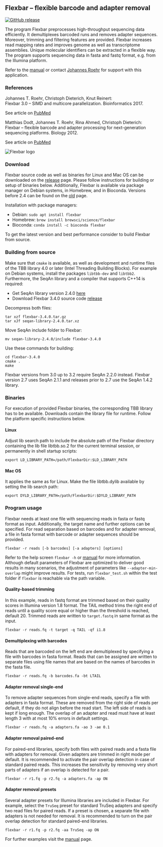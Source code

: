 ## Flexbar – flexible barcode and adapter removal

[![GitHub release](https://img.shields.io/badge/release-3.4.0-blue.svg)](https://github.com/seqan/flexbar/releases/)

The program Flexbar preprocesses high-throughput sequencing data efficiently. It demultiplexes barcoded runs and removes adapter sequences. Moreover, trimming and filtering features are provided. Flexbar increases read mapping rates and improves genome as well as transcriptome assemblies. Unique molecular identifiers can be extracted in a flexible way. The program supports sequencing data in fasta and fastq format, e.g. from the Illumina platform.

Refer to the [manual](https://github.com/seqan/flexbar/wiki) or contact [Johannes Roehr](https://github.com/jtroehr) for support with this application.


### References

Johannes T. Roehr, Christoph Dieterich, Knut Reinert:  
Flexbar 3.0 – SIMD and multicore parallelization. Bioinformatics 2017.

See article on [PubMed](https://www.ncbi.nlm.nih.gov/pubmed/28541403)

Matthias Dodt, Johannes T. Roehr, Rina Ahmed, Christoph Dieterich:  
Flexbar – flexible barcode and adapter processing for next-generation sequencing platforms. Biology 2012.

See article on [PubMed](https://www.ncbi.nlm.nih.gov/pubmed/24832523)

![Flexbar logo](https://github.com/seqan/flexbar/wiki/images/flexbar-logo.png)


### Download

Flexbar source code as well as binaries for Linux and Mac OS can be downloaded on the [release](https://github.com/seqan/flexbar/releases) page. Please follow instructions for building or setup of binaries below. Additionally, Flexbar is available via package manager on Debian systems, in Homebrew, and in Bioconda. Versions before 2.4 can be found on the [old](https://sourceforge.net/projects/flexbar) page.

Installation with package managers:

* Debian: `sudo apt install flexbar`
* Homebrew: `brew install brewsci/science/flexbar`
* Bioconda: `conda install -c bioconda flexbar`

To get the latest version and best performance consider to build Flexbar from source.


### Building from source

Make sure that `cmake` is available, as well as development and runtime files of the TBB library 4.0 or later (Intel Threading Building Blocks). For example on Debian systems, install the packages `libtbb-dev` and `libtbb2`. Furthermore, the SeqAn library and a compiler that supports C++14 is required:

* Get SeqAn library version 2.4.0 [here](https://github.com/seqan/seqan/releases/download/seqan-v2.4.0/seqan-library-2.4.0.tar.xz)
* Download Flexbar 3.4.0 source code [release](https://github.com/seqan/flexbar/releases)

Decompress both files:

	tar xzf flexbar-3.4.0.tar.gz
	tar xJf seqan-library-2.4.0.tar.xz

Move SeqAn include folder to Flexbar:

	mv seqan-library-2.4.0/include flexbar-3.4.0

Use these commands for building:

	cd flexbar-3.4.0
	cmake .
	make

Flexbar versions from 3.0 up to 3.2 require SeqAn 2.2.0 instead. Flexbar version 2.7 uses SeqAn 2.1.1 and releases prior to 2.7 use the SeqAn 1.4.2 library.


### Binaries

For execution of provided Flexbar binaries, the corresponding TBB library has to be available. Downloads contain the library file for runtime. Follow the platform specific instructions below.

#### Linux
Adjust lib search path to include the absolute path of the Flexbar directory containing the lib file libtbb.so.2 for the current terminal session, or permanently in shell startup scripts:

	export LD_LIBRARY_PATH=/path/FlexbarDir:$LD_LIBRARY_PATH

#### Mac OS
It applies the same as for Linux. Make the file libtbb.dylib available by setting the lib search path:

	export DYLD_LIBRARY_PATH=/path/FlexbarDir:$DYLD_LIBRARY_PATH


### Program usage

Flexbar needs at least one file with sequencing reads in fasta or fastq format as input. Additionally, the target name and further options can be specified. For read separation based on barcodes and for adapter removal, a file in fasta format with barcode or adapter sequences should be provided.

	flexbar -r reads [-b barcodes] [-a adapters] [options]

Refer to the help screen `flexbar -h` or [manual](https://github.com/seqan/flexbar/wiki) for more information. Although default parameters of Flexbar are optimized to deliver good results in many scenarios, the adjustment of parameters like `--adapter-min-overlap` might improve results. For tests, run `flexbar_test.sh` within the test folder if `flexbar` is reachable via the path variable.

#### Quality-based trimming

In this example, reads in fastq format are trimmed based on their quality scores in Illumina version 1.8 format. The TAIL method trims the right end of reads until a quality score equal or higher than the threshold is reached, default 20. Trimmed reads are written to `target.fastq` in same format as the input.

	flexbar -r reads.fq -t target -q TAIL -qf i1.8

#### Demultiplexing with barcodes

Reads that are barcoded on the left end are demultiplexed by specifying a file with barcodes in fasta format. Reads that can be assigned are written to separate files using file names that are based on the names of barcodes in the fasta file.

	flexbar -r reads.fq -b barcodes.fa -bt LTAIL

#### Adapter removal single-end

To remove adapter sequences from single-end reads, specify a file with adapters in fasta format. These are removed from the right side of reads per default, if they do not align before the read start. The left side of reads is kept if long enough. The overlap of an adapter and read must have at least length 3 with at most 10% errors in default settings.

	flexbar -r reads.fq -a adapters.fa -ao 3 -ae 0.1

#### Adapter removal paired-end

For paired-end libraries, specify both files with paired reads and a fasta file with adapters for removal. Given adapters are trimmed in right mode per default. It is recommended to activate the pair overlap detection in case of standard paired reads. This increases the sensitivity by removing very short parts of adapters if an overlap is detected for a pair.

	flexbar -r r1.fq -p r2.fq -a adapters.fa -ap ON

#### Adapter removal presets

Several adapter presets for Illumina libraries are included in Flexbar. For example, select the `TruSeq` preset for standard TruSeq adapters and specify two read files for paired reads. If a preset is chosen, a separate file with adapters is not needed for removal. It is recommended to turn on the pair overlap detection for standard paired-end libraries.

	flexbar -r r1.fq -p r2.fq -aa TruSeq -ap ON

For further examples visit the [manual](https://github.com/seqan/flexbar/wiki) page.

